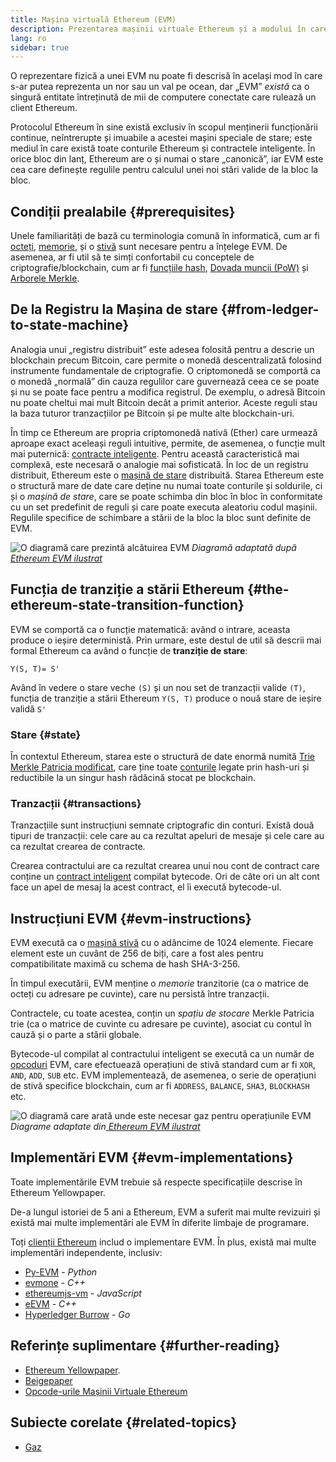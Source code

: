 ```yaml
---
title: Mașina virtuală Ethereum (EVM)
description: Prezentarea mașinii virtuale Ethereum și a modului în care aceasta se referă la stare, tranzacții și contracte inteligente.
lang: ro
sidebar: true
---
```


O reprezentare fizică a unei EVM nu poate fi descrisă în același mod în care s-ar putea reprezenta un nor sau un val pe ocean, dar „EVM” _există_ ca o singură entitate întreținută de mii de computere conectate care rulează un client Ethereum.

Protocolul Ethereum în sine există exclusiv în scopul menținerii funcționării continue, neîntrerupte și imuabile a acestei mașini speciale de stare; este mediul în care există toate conturile Ethereum și contractele inteligente. În orice bloc din lanț, Ethereum are o și numai o stare „canonică”, iar EVM este cea care definește regulile pentru calculul unei noi stări valide de la bloc la bloc.

## Condiții prealabile {#prerequisites}

Unele familiarități de bază cu terminologia comună în informatică, cum ar fi [octeți](https://en.wikipedia.org/wiki/Byte), [memorie](https://en.wikipedia.org/wiki/Computer_memory), și o [stivă](<https://en.wikipedia.org/wiki/Stack_(abstract_data_type)>) sunt necesare pentru a înțelege EVM. De asemenea, ar fi util să te simți confortabil cu conceptele de criptografie/blockchain, cum ar fi [funcțiile hash](https://en.wikipedia.org/wiki/Cryptographic_hash_function), [Dovada muncii (PoW)](https://en.wikipedia.org/wiki/Proof_of_work) și [Arborele Merkle](https://en.wikipedia.org/wiki/Proof_of_work).

## De la Registru la Mașina de stare {#from-ledger-to-state-machine}

Analogia unui „registru distribuit” este adesea folosită pentru a descrie un blockchain precum Bitcoin, care permite o monedă descentralizată folosind instrumente fundamentale de criptografie. O criptomonedă se comportă ca o monedă „normală” din cauza regulilor care guvernează ceea ce se poate și nu se poate face pentru a modifica registrul. De exemplu, o adresă Bitcoin nu poate cheltui mai mult Bitcoin decât a primit anterior. Aceste reguli stau la baza tuturor tranzacțiilor pe Bitcoin și pe multe alte blockchain-uri.

În timp ce Ethereum are propria criptomonedă nativă (Ether) care urmează aproape exact aceleași reguli intuitive, permite, de asemenea, o funcție mult mai puternică: [contracte inteligente](/en/developers/docs/smart-contracts/). Pentru această caracteristică mai complexă, este necesară o analogie mai sofisticată. În loc de un registru distribuit, Ethereum este o [mașină de stare](https://en.wikipedia.org/wiki/Finite-state_machine) distribuită. Starea Ethereum este o structură mare de date care deține nu numai toate conturile și soldurile, ci și o _mașină de stare_, care se poate schimba din bloc în bloc în conformitate cu un set predefinit de reguli și care poate executa aleatoriu codul mașinii. Regulile specifice de schimbare a stării de la bloc la bloc sunt definite de EVM.

![O diagramă care prezintă alcătuirea EVM](./evm.png) _Diagramă adaptată după [Ethereum EVM ilustrat](https://takenobu-hs.github.io/downloads/ethereum_evm_illustrated.pdf)_

## Funcția de tranziție a stării Ethereum {#the-ethereum-state-transition-function}

EVM se comportă ca o funcție matematică: având o intrare, aceasta produce o ieșire deterministă. Prin urmare, este destul de util să descrii mai formal Ethereum ca având o funcție de **tranziție de stare**:

```
Y(S, T)= S'
```

Având în vedere o stare veche `(S)` și un nou set de tranzacții valide `(T)`, funcția de tranziție a stării Ethereum `Y(S, T)` produce o nouă stare de ieșire validă `S'`

### Stare {#state}

În contextul Ethereum, starea este o structură de date enormă numită [Trie Merkle Patricia modificat](https://eth.wiki/en/fundamentals/patricia-tree), care ține toate [conturile](/developers/docs/accounts/) legate prin hash-uri și reductibile la un singur hash rădăcină stocat pe blockchain.

### Tranzacții {#transactions}

Tranzacțiile sunt instrucțiuni semnate criptografic din conturi. Există două tipuri de tranzacții: cele care au ca rezultat apeluri de mesaje și cele care au ca rezultat crearea de contracte.

Crearea contractului are ca rezultat crearea unui nou cont de contract care conține un [contract inteligent](/developers/docs/smart-contracts/anatomy/) compilat bytecode. Ori de câte ori un alt cont face un apel de mesaj la acest contract, el îi execută bytecode-ul.

## Instrucțiuni EVM {#evm-instructions}

EVM execută ca o [mașină stivă](https://en.wikipedia.org/wiki/Stack_machine) cu o adâncime de 1024 elemente. Fiecare element este un cuvânt de 256 de biți, care a fost ales pentru compatibilitate maximă cu schema de hash SHA-3-256.

<!-- ![A diagram showing the make up of the stack](./evm-stack.png)
_Diagram adapted from [Ethereum EVM illustrated](https://takenobu-hs.github.io/downloads/ethereum_evm_illustrated.pdf)_

Removed as we should probably show memory and account storage too if showing stack-->

În timpul executării, EVM menține o _memorie_ tranzitorie (ca o matrice de octeți cu adresare pe cuvinte), care nu persistă între tranzacții.

Contractele, cu toate acestea, conțin un _spațiu de stocare_ Merkle Patricia trie (ca o matrice de cuvinte cu adresare pe cuvinte), asociat cu contul în cauză și o parte a stării globale.

Bytecode-ul compilat al contractului inteligent se execută ca un număr de [opcoduri](https://www.ethervm.io/) EVM, care efectuează operațiuni de stivă standard cum ar fi `XOR`, `AND`, `ADD`, `SUB` etc. EVM implementează, de asemenea, o serie de operațiuni de stivă specifice blockchain, cum ar fi `ADDRESS`, `BALANCE`, `SHA3`, `BLOCKHASH` etc.

![O diagramă care arată unde este necesar gaz pentru operațiunile EVM](../gas/gas.png) _Diagrame adaptate din[ Ethereum EVM ilustrat](https://takenobu-hs.github.io/downloads/ethereum_evm_illustrated.pdf)_

<!-- TODO add full list from  https://eth.wiki/concepts/evm/implementations -->

## Implementări EVM {#evm-implementations}

Toate implementările EVM trebuie să respecte specificațiile descrise în Ethereum Yellowpaper.

De-a lungul istoriei de 5 ani a Ethereum, EVM a suferit mai multe revizuiri și există mai multe implementări ale EVM în diferite limbaje de programare.

Toți [clienții Ethereum](/developers/docs/nodes-and-clients/#clients) includ o implementare EVM. În plus, există mai multe implementări independente, inclusiv:

- [Py-EVM](https://github.com/ethereum/py-evm) - _Python_
- [evmone](https://github.com/ethereum/evmone) - _C++_
- [ethereumjs-vm](https://github.com/ethereumjs/ethereumjs-vm) - _JavaScript_
- [eEVM](https://github.com/microsoft/eevm) - _C++_
- [Hyperledger Burrow](https://github.com/hyperledger/burrow) - _Go_

## Referințe suplimentare {#further-reading}

- [Ethereum Yellowpaper](https://ethereum.github.io/yellowpaper/paper.pdf).
- [Beigepaper](https://github.com/chronaeon/beigepaper)
- [Opcode-urile Mașinii Virtuale Ethereum](https://www.ethervm.io/)

## Subiecte corelate {#related-topics}

- [Gaz](/en/developers/docs/gas/)
